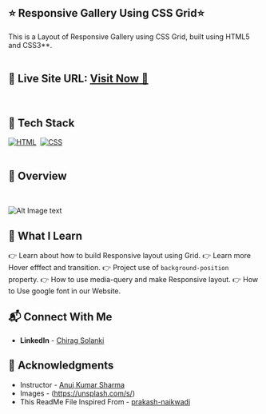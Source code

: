 ## ⭐ Responsive Gallery Using CSS Grid⭐

This is a Layout of Responsive Gallery using CSS Grid, built using HTML5 and CSS3**.
<br>
<br>

## 📌 **Live Site URL:** <a href="https://crsproject1.netlify.app/">**Visit Now** 🚀</a>

<br>

## 📌 Tech Stack

[![HTML](https://img.shields.io/badge/html5%20-%23E34F26.svg?&style=for-the-badge&logo=html5&logoColor=white)](https://github.com/prakash-naikwadi)&nbsp;
[![CSS](https://img.shields.io/badge/css3%20-%231572B6.svg?&style=for-the-badge&logo=css3&logoColor=white)](https://github.com/prakash-naikwadi)&nbsp;
<br>
<br>

## 📌 Overview

<br>

![Alt Image text](/assets/Assignment1.png?raw=true "Optional Title")


## 📌 What I Learn

👉 Learn about how to build Responsive layout using Grid.
👉 Learn more Hover efffect and transition.
👉 Project use of `background-position` property.
👉 How to use media-query and make Responsive layout.
👉 How to Use google font in our Website.


## 📬 Connect With Me

- **LinkedIn** - [Chirag Solanki](https://www.linkedin.com/in/chiragagu6/)

## 📌 Acknowledgments

- Instructor  - [Anuj Kumar Sharma](https://github.com/Anuj-Kumar-Sharma)
- Images - (https://unsplash.com/s/)
- This ReadMe File Inspired From - [prakash-naikwadi](https://github.com/prakash-naikwadi/)

